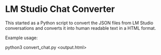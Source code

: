 # LM Studio Chat Converter
This started as a Python script to convert the JSON files from LM Studio conversations and converts it into human readable text in a HTML format.

Example usage:

python3 convert_chat.py <jsonfile> <output.html>
